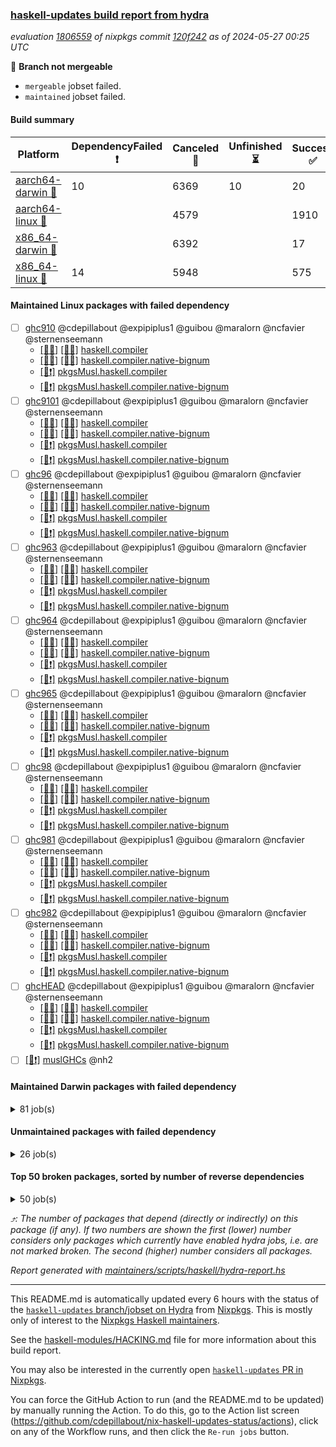 ### [haskell-updates build report from hydra](https://hydra.nixos.org/jobset/nixpkgs/haskell-updates)
*evaluation [1806559](https://hydra.nixos.org/eval/1806559) of nixpkgs commit [120f242](https://github.com/NixOS/nixpkgs/commits/120f24202b4a0f0bf6986130ff15eef7c0609f50) as of 2024-05-27 00:25 UTC*

🔴 **Branch not mergeable**
  * `mergeable` jobset failed.
  * `maintained` jobset failed.

#### Build summary

 | Platform | DependencyFailed ❗ | Canceled 🚫 | Unfinished ⏳ | Success ✅ | 
 | --- | --- | --- | --- | --- | 
 | [aarch64-darwin 🍏](https://hydra.nixos.org/eval/1806559?filter=.aarch64-darwin) | 10 | 6369 | 10 | 20 | 
 | [aarch64-linux 📱](https://hydra.nixos.org/eval/1806559?filter=.aarch64-linux) |  | 4579 |  | 1910 | 
 | [x86_64-darwin 🍎](https://hydra.nixos.org/eval/1806559?filter=.x86_64-darwin) |  | 6392 |  | 17 | 
 | [x86_64-linux 🐧](https://hydra.nixos.org/eval/1806559?filter=.x86_64-linux) | 14 | 5948 |  | 575 | 
#### Maintained Linux packages with failed dependency
- [ ] [ghc910](https://hydra.nixos.org/eval/1806559?filter=ghc910) @cdepillabout @expipiplus1 @guibou @maralorn @ncfavier @sternenseemann
  - [[📱✅]](https://hydra.nixos.org/build/261304099) [[🐧✅]](https://hydra.nixos.org/build/261283502) [haskell.compiler](https://hydra.nixos.org/eval/1806559?filter=haskell.compiler.ghc910)
  - [[📱✅]](https://hydra.nixos.org/build/261279295) [[🐧🚫]](https://hydra.nixos.org/build/261291424) [haskell.compiler.native-bignum](https://hydra.nixos.org/eval/1806559?filter=haskell.compiler.native-bignum.ghc910)
  -  [[🐧❗]](https://hydra.nixos.org/build/261294179) [pkgsMusl.haskell.compiler](https://hydra.nixos.org/eval/1806559?filter=pkgsMusl.haskell.compiler.ghc910)
  -  [[🐧❗]](https://hydra.nixos.org/build/261298036) [pkgsMusl.haskell.compiler.native-bignum](https://hydra.nixos.org/eval/1806559?filter=pkgsMusl.haskell.compiler.native-bignum.ghc910)
- [ ] [ghc9101](https://hydra.nixos.org/eval/1806559?filter=ghc9101) @cdepillabout @expipiplus1 @guibou @maralorn @ncfavier @sternenseemann
  - [[📱✅]](https://hydra.nixos.org/build/261284226) [[🐧✅]](https://hydra.nixos.org/build/261292261) [haskell.compiler](https://hydra.nixos.org/eval/1806559?filter=haskell.compiler.ghc9101)
  - [[📱✅]](https://hydra.nixos.org/build/261278828) [[🐧🚫]](https://hydra.nixos.org/build/261280616) [haskell.compiler.native-bignum](https://hydra.nixos.org/eval/1806559?filter=haskell.compiler.native-bignum.ghc9101)
  -  [[🐧❗]](https://hydra.nixos.org/build/261292886) [pkgsMusl.haskell.compiler](https://hydra.nixos.org/eval/1806559?filter=pkgsMusl.haskell.compiler.ghc9101)
  -  [[🐧❗]](https://hydra.nixos.org/build/261286270) [pkgsMusl.haskell.compiler.native-bignum](https://hydra.nixos.org/eval/1806559?filter=pkgsMusl.haskell.compiler.native-bignum.ghc9101)
- [ ] [ghc96](https://hydra.nixos.org/eval/1806559?filter=ghc96) @cdepillabout @expipiplus1 @guibou @maralorn @ncfavier @sternenseemann
  - [[📱✅]](https://hydra.nixos.org/build/261294035) [[🐧✅]](https://hydra.nixos.org/build/261291645) [haskell.compiler](https://hydra.nixos.org/eval/1806559?filter=haskell.compiler.ghc96)
  - [[📱✅]](https://hydra.nixos.org/build/261287416) [[🐧🚫]](https://hydra.nixos.org/build/261295691) [haskell.compiler.native-bignum](https://hydra.nixos.org/eval/1806559?filter=haskell.compiler.native-bignum.ghc96)
  -  [[🐧❗]](https://hydra.nixos.org/build/261286089) [pkgsMusl.haskell.compiler](https://hydra.nixos.org/eval/1806559?filter=pkgsMusl.haskell.compiler.ghc96)
  -  [[🐧❗]](https://hydra.nixos.org/build/261285120) [pkgsMusl.haskell.compiler.native-bignum](https://hydra.nixos.org/eval/1806559?filter=pkgsMusl.haskell.compiler.native-bignum.ghc96)
- [ ] [ghc963](https://hydra.nixos.org/eval/1806559?filter=ghc963) @cdepillabout @expipiplus1 @guibou @maralorn @ncfavier @sternenseemann
  - [[📱✅]](https://hydra.nixos.org/build/261284238) [[🐧✅]](https://hydra.nixos.org/build/261288194) [haskell.compiler](https://hydra.nixos.org/eval/1806559?filter=haskell.compiler.ghc963)
  - [[📱🚫]](https://hydra.nixos.org/build/261290913) [[🐧🚫]](https://hydra.nixos.org/build/261296113) [haskell.compiler.native-bignum](https://hydra.nixos.org/eval/1806559?filter=haskell.compiler.native-bignum.ghc963)
  -  [[🐧❗]](https://hydra.nixos.org/build/261277791) [pkgsMusl.haskell.compiler](https://hydra.nixos.org/eval/1806559?filter=pkgsMusl.haskell.compiler.ghc963)
  -  [[🐧❗]](https://hydra.nixos.org/build/261298435) [pkgsMusl.haskell.compiler.native-bignum](https://hydra.nixos.org/eval/1806559?filter=pkgsMusl.haskell.compiler.native-bignum.ghc963)
- [ ] [ghc964](https://hydra.nixos.org/eval/1806559?filter=ghc964) @cdepillabout @expipiplus1 @guibou @maralorn @ncfavier @sternenseemann
  - [[📱✅]](https://hydra.nixos.org/build/261289056) [[🐧✅]](https://hydra.nixos.org/build/261302232) [haskell.compiler](https://hydra.nixos.org/eval/1806559?filter=haskell.compiler.ghc964)
  - [[📱🚫]](https://hydra.nixos.org/build/261298360) [[🐧🚫]](https://hydra.nixos.org/build/261294350) [haskell.compiler.native-bignum](https://hydra.nixos.org/eval/1806559?filter=haskell.compiler.native-bignum.ghc964)
  -  [[🐧❗]](https://hydra.nixos.org/build/261304626) [pkgsMusl.haskell.compiler](https://hydra.nixos.org/eval/1806559?filter=pkgsMusl.haskell.compiler.ghc964)
  -  [[🐧❗]](https://hydra.nixos.org/build/261296975) [pkgsMusl.haskell.compiler.native-bignum](https://hydra.nixos.org/eval/1806559?filter=pkgsMusl.haskell.compiler.native-bignum.ghc964)
- [ ] [ghc965](https://hydra.nixos.org/eval/1806559?filter=ghc965) @cdepillabout @expipiplus1 @guibou @maralorn @ncfavier @sternenseemann
  - [[📱✅]](https://hydra.nixos.org/build/261286258) [[🐧✅]](https://hydra.nixos.org/build/261289972) [haskell.compiler](https://hydra.nixos.org/eval/1806559?filter=haskell.compiler.ghc965)
  - [[📱✅]](https://hydra.nixos.org/build/261283932) [[🐧🚫]](https://hydra.nixos.org/build/261300786) [haskell.compiler.native-bignum](https://hydra.nixos.org/eval/1806559?filter=haskell.compiler.native-bignum.ghc965)
  -  [[🐧❗]](https://hydra.nixos.org/build/261291073) [pkgsMusl.haskell.compiler](https://hydra.nixos.org/eval/1806559?filter=pkgsMusl.haskell.compiler.ghc965)
  -  [[🐧❗]](https://hydra.nixos.org/build/261290646) [pkgsMusl.haskell.compiler.native-bignum](https://hydra.nixos.org/eval/1806559?filter=pkgsMusl.haskell.compiler.native-bignum.ghc965)
- [ ] [ghc98](https://hydra.nixos.org/eval/1806559?filter=ghc98) @cdepillabout @expipiplus1 @guibou @maralorn @ncfavier @sternenseemann
  - [[📱✅]](https://hydra.nixos.org/build/261293000) [[🐧✅]](https://hydra.nixos.org/build/261295448) [haskell.compiler](https://hydra.nixos.org/eval/1806559?filter=haskell.compiler.ghc98)
  - [[📱🚫]](https://hydra.nixos.org/build/261294231) [[🐧✅]](https://hydra.nixos.org/build/261281043) [haskell.compiler.native-bignum](https://hydra.nixos.org/eval/1806559?filter=haskell.compiler.native-bignum.ghc98)
  -  [[🐧❗]](https://hydra.nixos.org/build/261302214) [pkgsMusl.haskell.compiler](https://hydra.nixos.org/eval/1806559?filter=pkgsMusl.haskell.compiler.ghc98)
  -  [[🐧❗]](https://hydra.nixos.org/build/261294859) [pkgsMusl.haskell.compiler.native-bignum](https://hydra.nixos.org/eval/1806559?filter=pkgsMusl.haskell.compiler.native-bignum.ghc98)
- [ ] [ghc981](https://hydra.nixos.org/eval/1806559?filter=ghc981) @cdepillabout @expipiplus1 @guibou @maralorn @ncfavier @sternenseemann
  - [[📱✅]](https://hydra.nixos.org/build/261304036) [[🐧✅]](https://hydra.nixos.org/build/261288329) [haskell.compiler](https://hydra.nixos.org/eval/1806559?filter=haskell.compiler.ghc981)
  - [[📱🚫]](https://hydra.nixos.org/build/261297206) [[🐧🚫]](https://hydra.nixos.org/build/261295313) [haskell.compiler.native-bignum](https://hydra.nixos.org/eval/1806559?filter=haskell.compiler.native-bignum.ghc981)
  -  [[🐧❗]](https://hydra.nixos.org/build/261278940) [pkgsMusl.haskell.compiler](https://hydra.nixos.org/eval/1806559?filter=pkgsMusl.haskell.compiler.ghc981)
  -  [[🐧❗]](https://hydra.nixos.org/build/261297507) [pkgsMusl.haskell.compiler.native-bignum](https://hydra.nixos.org/eval/1806559?filter=pkgsMusl.haskell.compiler.native-bignum.ghc981)
- [ ] [ghc982](https://hydra.nixos.org/eval/1806559?filter=ghc982) @cdepillabout @expipiplus1 @guibou @maralorn @ncfavier @sternenseemann
  - [[📱✅]](https://hydra.nixos.org/build/261286260) [[🐧✅]](https://hydra.nixos.org/build/261303623) [haskell.compiler](https://hydra.nixos.org/eval/1806559?filter=haskell.compiler.ghc982)
  - [[📱🚫]](https://hydra.nixos.org/build/261304486) [[🐧✅]](https://hydra.nixos.org/build/261304618) [haskell.compiler.native-bignum](https://hydra.nixos.org/eval/1806559?filter=haskell.compiler.native-bignum.ghc982)
  -  [[🐧❗]](https://hydra.nixos.org/build/261282026) [pkgsMusl.haskell.compiler](https://hydra.nixos.org/eval/1806559?filter=pkgsMusl.haskell.compiler.ghc982)
  -  [[🐧❗]](https://hydra.nixos.org/build/261301962) [pkgsMusl.haskell.compiler.native-bignum](https://hydra.nixos.org/eval/1806559?filter=pkgsMusl.haskell.compiler.native-bignum.ghc982)
- [ ] [ghcHEAD](https://hydra.nixos.org/eval/1806559?filter=ghcHEAD) @cdepillabout @expipiplus1 @guibou @maralorn @ncfavier @sternenseemann
  - [[📱🚫]](https://hydra.nixos.org/build/261290889) [[🐧🚫]](https://hydra.nixos.org/build/261278045) [haskell.compiler](https://hydra.nixos.org/eval/1806559?filter=haskell.compiler.ghcHEAD)
  - [[📱🚫]](https://hydra.nixos.org/build/261298930) [[🐧🚫]](https://hydra.nixos.org/build/261286657) [haskell.compiler.native-bignum](https://hydra.nixos.org/eval/1806559?filter=haskell.compiler.native-bignum.ghcHEAD)
  -  [[🐧❗]](https://hydra.nixos.org/build/261287828) [pkgsMusl.haskell.compiler](https://hydra.nixos.org/eval/1806559?filter=pkgsMusl.haskell.compiler.ghcHEAD)
  -  [[🐧❗]](https://hydra.nixos.org/build/261296544) [pkgsMusl.haskell.compiler.native-bignum](https://hydra.nixos.org/eval/1806559?filter=pkgsMusl.haskell.compiler.native-bignum.ghcHEAD)
- [ ] [[🐧❗]](https://hydra.nixos.org/build/261289626) [muslGHCs](https://hydra.nixos.org/eval/1806559?filter=muslGHCs) @nh2
#### Maintained Darwin packages with failed dependency
<details><summary>81 job(s) </summary>

- [ ] [funcmp](https://hydra.nixos.org/eval/1806559?filter=funcmp) @peti
  - [[🍏🚫]](https://hydra.nixos.org/build/261301036) [[🍎🚫]](https://hydra.nixos.org/build/261297856) [haskell.packages.ghc8107](https://hydra.nixos.org/eval/1806559?filter=haskell.packages.ghc8107.funcmp)
  - [[🍏🚫]](https://hydra.nixos.org/build/261284836) [[🍎🚫]](https://hydra.nixos.org/build/261294992) [haskell.packages.ghc902](https://hydra.nixos.org/eval/1806559?filter=haskell.packages.ghc902.funcmp)
  - [[🍏❗]](https://hydra.nixos.org/build/261294055) [[🍎🚫]](https://hydra.nixos.org/build/261289408) [haskell.packages.ghc9101](https://hydra.nixos.org/eval/1806559?filter=haskell.packages.ghc9101.funcmp)
  - [[🍏🚫]](https://hydra.nixos.org/build/261298176) [[🍎🚫]](https://hydra.nixos.org/build/261278370) [haskell.packages.ghc925](https://hydra.nixos.org/eval/1806559?filter=haskell.packages.ghc925.funcmp)
  - [[🍏🚫]](https://hydra.nixos.org/build/261280864) [[🍎🚫]](https://hydra.nixos.org/build/261281292) [haskell.packages.ghc926](https://hydra.nixos.org/eval/1806559?filter=haskell.packages.ghc926.funcmp)
  - [[🍏🚫]](https://hydra.nixos.org/build/261279787) [[🍎🚫]](https://hydra.nixos.org/build/261292017) [haskell.packages.ghc927](https://hydra.nixos.org/eval/1806559?filter=haskell.packages.ghc927.funcmp)
  - [[🍏🚫]](https://hydra.nixos.org/build/261304492) [[🍎🚫]](https://hydra.nixos.org/build/261283024) [haskell.packages.ghc928](https://hydra.nixos.org/eval/1806559?filter=haskell.packages.ghc928.funcmp)
  - [[🍏🚫]](https://hydra.nixos.org/build/261286463) [[🍎🚫]](https://hydra.nixos.org/build/261279682) [haskell.packages.ghc945](https://hydra.nixos.org/eval/1806559?filter=haskell.packages.ghc945.funcmp)
  - [[🍏🚫]](https://hydra.nixos.org/build/261287184) [[🍎🚫]](https://hydra.nixos.org/build/261296750) [haskell.packages.ghc946](https://hydra.nixos.org/eval/1806559?filter=haskell.packages.ghc946.funcmp)
  - [[🍏🚫]](https://hydra.nixos.org/build/261277753) [[🍎🚫]](https://hydra.nixos.org/build/261289136) [haskell.packages.ghc947](https://hydra.nixos.org/eval/1806559?filter=haskell.packages.ghc947.funcmp)
  - [[🍏🚫]](https://hydra.nixos.org/build/261289716) [[🍎🚫]](https://hydra.nixos.org/build/261280730) [haskell.packages.ghc948](https://hydra.nixos.org/eval/1806559?filter=haskell.packages.ghc948.funcmp)
  - [[🍏🚫]](https://hydra.nixos.org/build/261295869) [[🍎🚫]](https://hydra.nixos.org/build/261288369) [haskell.packages.ghc963](https://hydra.nixos.org/eval/1806559?filter=haskell.packages.ghc963.funcmp)
  - [[🍏🚫]](https://hydra.nixos.org/build/261281622) [[🍎🚫]](https://hydra.nixos.org/build/261279860) [haskell.packages.ghc964](https://hydra.nixos.org/eval/1806559?filter=haskell.packages.ghc964.funcmp)
  - [[🍏🚫]](https://hydra.nixos.org/build/261301359) [[🍎🚫]](https://hydra.nixos.org/build/261303865) [haskell.packages.ghc965](https://hydra.nixos.org/eval/1806559?filter=haskell.packages.ghc965.funcmp)
  - [[🍏🚫]](https://hydra.nixos.org/build/261299848) [[🍎🚫]](https://hydra.nixos.org/build/261296059) [haskell.packages.ghc981](https://hydra.nixos.org/eval/1806559?filter=haskell.packages.ghc981.funcmp)
  - [[🍏🚫]](https://hydra.nixos.org/build/261293979) [[🍎🚫]](https://hydra.nixos.org/build/261290418) [haskell.packages.ghc982](https://hydra.nixos.org/eval/1806559?filter=haskell.packages.ghc982.funcmp)
  - [[🍏🚫]](https://hydra.nixos.org/build/261285428) [[🍎🚫]](https://hydra.nixos.org/build/261282006) [haskellPackages](https://hydra.nixos.org/eval/1806559?filter=haskellPackages.funcmp)
- [ ] [ghc910](https://hydra.nixos.org/eval/1806559?filter=ghc910) @cdepillabout @expipiplus1 @guibou @maralorn @ncfavier @sternenseemann
  - [[🍏❗]](https://hydra.nixos.org/build/261293402) [[🍎🚫]](https://hydra.nixos.org/build/261278195) [haskell.compiler](https://hydra.nixos.org/eval/1806559?filter=haskell.compiler.ghc910)
  - [[🍏❗]](https://hydra.nixos.org/build/261299413) [[🍎🚫]](https://hydra.nixos.org/build/261303424) [haskell.compiler.native-bignum](https://hydra.nixos.org/eval/1806559?filter=haskell.compiler.native-bignum.ghc910)
- [ ] [ghc9101](https://hydra.nixos.org/eval/1806559?filter=ghc9101) @cdepillabout @expipiplus1 @guibou @maralorn @ncfavier @sternenseemann
  - [[🍏❗]](https://hydra.nixos.org/build/261282738) [[🍎🚫]](https://hydra.nixos.org/build/261303303) [haskell.compiler](https://hydra.nixos.org/eval/1806559?filter=haskell.compiler.ghc9101)
  - [[🍏❗]](https://hydra.nixos.org/build/261289414) [[🍎🚫]](https://hydra.nixos.org/build/261303758) [haskell.compiler.native-bignum](https://hydra.nixos.org/eval/1806559?filter=haskell.compiler.native-bignum.ghc9101)
- [ ] [ghcHEAD](https://hydra.nixos.org/eval/1806559?filter=ghcHEAD) @cdepillabout @expipiplus1 @guibou @maralorn @ncfavier @sternenseemann
  - [[🍏❗]](https://hydra.nixos.org/build/261283466) [[🍎🚫]](https://hydra.nixos.org/build/261297451) [haskell.compiler](https://hydra.nixos.org/eval/1806559?filter=haskell.compiler.ghcHEAD)
  - [[🍏❗]](https://hydra.nixos.org/build/261300298) [[🍎🚫]](https://hydra.nixos.org/build/261303251) [haskell.compiler.native-bignum](https://hydra.nixos.org/eval/1806559?filter=haskell.compiler.native-bignum.ghcHEAD)
- [ ] [hsdns](https://hydra.nixos.org/eval/1806559?filter=hsdns) @peti
  - [[🍏🚫]](https://hydra.nixos.org/build/261289207) [[🍎🚫]](https://hydra.nixos.org/build/261283968) [haskell.packages.ghc8107](https://hydra.nixos.org/eval/1806559?filter=haskell.packages.ghc8107.hsdns)
  - [[🍏🚫]](https://hydra.nixos.org/build/261281403) [[🍎🚫]](https://hydra.nixos.org/build/261287519) [haskell.packages.ghc902](https://hydra.nixos.org/eval/1806559?filter=haskell.packages.ghc902.hsdns)
  - [[🍏❗]](https://hydra.nixos.org/build/261290528) [[🍎🚫]](https://hydra.nixos.org/build/261284021) [haskell.packages.ghc9101](https://hydra.nixos.org/eval/1806559?filter=haskell.packages.ghc9101.hsdns)
  - [[🍏🚫]](https://hydra.nixos.org/build/261284908) [[🍎🚫]](https://hydra.nixos.org/build/261277799) [haskell.packages.ghc925](https://hydra.nixos.org/eval/1806559?filter=haskell.packages.ghc925.hsdns)
  - [[🍏🚫]](https://hydra.nixos.org/build/261288972) [[🍎🚫]](https://hydra.nixos.org/build/261300438) [haskell.packages.ghc926](https://hydra.nixos.org/eval/1806559?filter=haskell.packages.ghc926.hsdns)
  - [[🍏🚫]](https://hydra.nixos.org/build/261283675) [[🍎🚫]](https://hydra.nixos.org/build/261295188) [haskell.packages.ghc927](https://hydra.nixos.org/eval/1806559?filter=haskell.packages.ghc927.hsdns)
  - [[🍏🚫]](https://hydra.nixos.org/build/261295543) [[🍎🚫]](https://hydra.nixos.org/build/261292222) [haskell.packages.ghc928](https://hydra.nixos.org/eval/1806559?filter=haskell.packages.ghc928.hsdns)
  - [[🍏🚫]](https://hydra.nixos.org/build/261279058) [[🍎🚫]](https://hydra.nixos.org/build/261296099) [haskell.packages.ghc945](https://hydra.nixos.org/eval/1806559?filter=haskell.packages.ghc945.hsdns)
  - [[🍏🚫]](https://hydra.nixos.org/build/261289566) [[🍎🚫]](https://hydra.nixos.org/build/261288167) [haskell.packages.ghc946](https://hydra.nixos.org/eval/1806559?filter=haskell.packages.ghc946.hsdns)
  - [[🍏🚫]](https://hydra.nixos.org/build/261301811) [[🍎🚫]](https://hydra.nixos.org/build/261280982) [haskell.packages.ghc947](https://hydra.nixos.org/eval/1806559?filter=haskell.packages.ghc947.hsdns)
  - [[🍏🚫]](https://hydra.nixos.org/build/261281189) [[🍎🚫]](https://hydra.nixos.org/build/261300949) [haskell.packages.ghc948](https://hydra.nixos.org/eval/1806559?filter=haskell.packages.ghc948.hsdns)
  - [[🍏🚫]](https://hydra.nixos.org/build/261292064) [[🍎🚫]](https://hydra.nixos.org/build/261289847) [haskell.packages.ghc963](https://hydra.nixos.org/eval/1806559?filter=haskell.packages.ghc963.hsdns)
  - [[🍏🚫]](https://hydra.nixos.org/build/261300187) [[🍎🚫]](https://hydra.nixos.org/build/261291733) [haskell.packages.ghc964](https://hydra.nixos.org/eval/1806559?filter=haskell.packages.ghc964.hsdns)
  - [[🍏🚫]](https://hydra.nixos.org/build/261301745) [[🍎🚫]](https://hydra.nixos.org/build/261300878) [haskell.packages.ghc965](https://hydra.nixos.org/eval/1806559?filter=haskell.packages.ghc965.hsdns)
  - [[🍏🚫]](https://hydra.nixos.org/build/261290113) [[🍎🚫]](https://hydra.nixos.org/build/261287500) [haskell.packages.ghc981](https://hydra.nixos.org/eval/1806559?filter=haskell.packages.ghc981.hsdns)
  - [[🍏🚫]](https://hydra.nixos.org/build/261290835) [[🍎🚫]](https://hydra.nixos.org/build/261292616) [haskell.packages.ghc982](https://hydra.nixos.org/eval/1806559?filter=haskell.packages.ghc982.hsdns)
  - [[🍏🚫]](https://hydra.nixos.org/build/261297242) [[🍎🚫]](https://hydra.nixos.org/build/261290048) [haskellPackages](https://hydra.nixos.org/eval/1806559?filter=haskellPackages.hsdns)
- [ ] [jailbreak-cabal](https://hydra.nixos.org/eval/1806559?filter=jailbreak-cabal) @sternenseemann
  - [[🍏🚫]](https://hydra.nixos.org/build/261280460) [[🍎🚫]](https://hydra.nixos.org/build/261278273) [haskell.packages.ghc8107](https://hydra.nixos.org/eval/1806559?filter=haskell.packages.ghc8107.jailbreak-cabal)
  - [[🍏🚫]](https://hydra.nixos.org/build/261290143) [[🍎🚫]](https://hydra.nixos.org/build/261292580) [haskell.packages.ghc902](https://hydra.nixos.org/eval/1806559?filter=haskell.packages.ghc902.jailbreak-cabal)
  - [[🍏❗]](https://hydra.nixos.org/build/261297836) [[🍎🚫]](https://hydra.nixos.org/build/261291034) [haskell.packages.ghc9101](https://hydra.nixos.org/eval/1806559?filter=haskell.packages.ghc9101.jailbreak-cabal)
  - [[🍏🚫]](https://hydra.nixos.org/build/261278241) [[🍎🚫]](https://hydra.nixos.org/build/261292654) [haskell.packages.ghc925](https://hydra.nixos.org/eval/1806559?filter=haskell.packages.ghc925.jailbreak-cabal)
  - [[🍏🚫]](https://hydra.nixos.org/build/261291673) [[🍎🚫]](https://hydra.nixos.org/build/261279859) [haskell.packages.ghc926](https://hydra.nixos.org/eval/1806559?filter=haskell.packages.ghc926.jailbreak-cabal)
  - [[🍏🚫]](https://hydra.nixos.org/build/261291154) [[🍎🚫]](https://hydra.nixos.org/build/261300109) [haskell.packages.ghc927](https://hydra.nixos.org/eval/1806559?filter=haskell.packages.ghc927.jailbreak-cabal)
  - [[🍏🚫]](https://hydra.nixos.org/build/261296939) [[🍎🚫]](https://hydra.nixos.org/build/261293826) [haskell.packages.ghc928](https://hydra.nixos.org/eval/1806559?filter=haskell.packages.ghc928.jailbreak-cabal)
  - [[🍏🚫]](https://hydra.nixos.org/build/261279231) [[🍎🚫]](https://hydra.nixos.org/build/261282204) [haskell.packages.ghc945](https://hydra.nixos.org/eval/1806559?filter=haskell.packages.ghc945.jailbreak-cabal)
  - [[🍏🚫]](https://hydra.nixos.org/build/261279146) [[🍎🚫]](https://hydra.nixos.org/build/261286435) [haskell.packages.ghc946](https://hydra.nixos.org/eval/1806559?filter=haskell.packages.ghc946.jailbreak-cabal)
  - [[🍏🚫]](https://hydra.nixos.org/build/261290179) [[🍎🚫]](https://hydra.nixos.org/build/261304529) [haskell.packages.ghc947](https://hydra.nixos.org/eval/1806559?filter=haskell.packages.ghc947.jailbreak-cabal)
  - [[🍏🚫]](https://hydra.nixos.org/build/261299202) [[🍎🚫]](https://hydra.nixos.org/build/261292671) [haskell.packages.ghc948](https://hydra.nixos.org/eval/1806559?filter=haskell.packages.ghc948.jailbreak-cabal)
  - [[🍏✅]](https://hydra.nixos.org/build/261286851) [[🍎🚫]](https://hydra.nixos.org/build/261298305) [haskell.packages.ghc963](https://hydra.nixos.org/eval/1806559?filter=haskell.packages.ghc963.jailbreak-cabal)
  - [[🍏🚫]](https://hydra.nixos.org/build/261298673) [[🍎🚫]](https://hydra.nixos.org/build/261287392) [haskell.packages.ghc964](https://hydra.nixos.org/eval/1806559?filter=haskell.packages.ghc964.jailbreak-cabal)
  - [[🍏✅]](https://hydra.nixos.org/build/261294784) [[🍎✅]](https://hydra.nixos.org/build/261289765) [haskell.packages.ghc965](https://hydra.nixos.org/eval/1806559?filter=haskell.packages.ghc965.jailbreak-cabal)
  - [[🍏🚫]](https://hydra.nixos.org/build/261291304) [[🍎🚫]](https://hydra.nixos.org/build/261298295) [haskell.packages.ghc981](https://hydra.nixos.org/eval/1806559?filter=haskell.packages.ghc981.jailbreak-cabal)
  - [[🍏🚫]](https://hydra.nixos.org/build/261288142) [[🍎🚫]](https://hydra.nixos.org/build/261304169) [haskell.packages.ghc982](https://hydra.nixos.org/eval/1806559?filter=haskell.packages.ghc982.jailbreak-cabal)
  - [[🍏✅]](https://hydra.nixos.org/build/261294942) [[🍎✅]](https://hydra.nixos.org/build/261280980) [haskellPackages](https://hydra.nixos.org/eval/1806559?filter=haskellPackages.jailbreak-cabal)
- [ ] [nix-paths](https://hydra.nixos.org/eval/1806559?filter=nix-paths) @peti
  - [[🍏🚫]](https://hydra.nixos.org/build/261278326) [[🍎🚫]](https://hydra.nixos.org/build/261299579) [haskell.packages.ghc8107](https://hydra.nixos.org/eval/1806559?filter=haskell.packages.ghc8107.nix-paths)
  - [[🍏🚫]](https://hydra.nixos.org/build/261280962) [[🍎🚫]](https://hydra.nixos.org/build/261292726) [haskell.packages.ghc902](https://hydra.nixos.org/eval/1806559?filter=haskell.packages.ghc902.nix-paths)
  - [[🍏❗]](https://hydra.nixos.org/build/261302932) [[🍎🚫]](https://hydra.nixos.org/build/261291474) [haskell.packages.ghc9101](https://hydra.nixos.org/eval/1806559?filter=haskell.packages.ghc9101.nix-paths)
  - [[🍏🚫]](https://hydra.nixos.org/build/261292139) [[🍎🚫]](https://hydra.nixos.org/build/261291395) [haskell.packages.ghc925](https://hydra.nixos.org/eval/1806559?filter=haskell.packages.ghc925.nix-paths)
  - [[🍏🚫]](https://hydra.nixos.org/build/261278935) [[🍎🚫]](https://hydra.nixos.org/build/261299645) [haskell.packages.ghc926](https://hydra.nixos.org/eval/1806559?filter=haskell.packages.ghc926.nix-paths)
  - [[🍏🚫]](https://hydra.nixos.org/build/261303923) [[🍎🚫]](https://hydra.nixos.org/build/261304606) [haskell.packages.ghc927](https://hydra.nixos.org/eval/1806559?filter=haskell.packages.ghc927.nix-paths)
  - [[🍏🚫]](https://hydra.nixos.org/build/261291498) [[🍎🚫]](https://hydra.nixos.org/build/261303822) [haskell.packages.ghc928](https://hydra.nixos.org/eval/1806559?filter=haskell.packages.ghc928.nix-paths)
  - [[🍏🚫]](https://hydra.nixos.org/build/261290887) [[🍎🚫]](https://hydra.nixos.org/build/261282265) [haskell.packages.ghc945](https://hydra.nixos.org/eval/1806559?filter=haskell.packages.ghc945.nix-paths)
  - [[🍏🚫]](https://hydra.nixos.org/build/261298599) [[🍎🚫]](https://hydra.nixos.org/build/261284265) [haskell.packages.ghc946](https://hydra.nixos.org/eval/1806559?filter=haskell.packages.ghc946.nix-paths)
  - [[🍏🚫]](https://hydra.nixos.org/build/261299468) [[🍎🚫]](https://hydra.nixos.org/build/261299215) [haskell.packages.ghc947](https://hydra.nixos.org/eval/1806559?filter=haskell.packages.ghc947.nix-paths)
  - [[🍏🚫]](https://hydra.nixos.org/build/261287849) [[🍎🚫]](https://hydra.nixos.org/build/261278798) [haskell.packages.ghc948](https://hydra.nixos.org/eval/1806559?filter=haskell.packages.ghc948.nix-paths)
  - [[🍏🚫]](https://hydra.nixos.org/build/261293606) [[🍎🚫]](https://hydra.nixos.org/build/261278440) [haskell.packages.ghc963](https://hydra.nixos.org/eval/1806559?filter=haskell.packages.ghc963.nix-paths)
  - [[🍏🚫]](https://hydra.nixos.org/build/261294164) [[🍎🚫]](https://hydra.nixos.org/build/261294261) [haskell.packages.ghc964](https://hydra.nixos.org/eval/1806559?filter=haskell.packages.ghc964.nix-paths)
  - [[🍏🚫]](https://hydra.nixos.org/build/261291331) [[🍎🚫]](https://hydra.nixos.org/build/261288526) [haskell.packages.ghc965](https://hydra.nixos.org/eval/1806559?filter=haskell.packages.ghc965.nix-paths)
  - [[🍏🚫]](https://hydra.nixos.org/build/261291718) [[🍎🚫]](https://hydra.nixos.org/build/261299171) [haskell.packages.ghc981](https://hydra.nixos.org/eval/1806559?filter=haskell.packages.ghc981.nix-paths)
  - [[🍏🚫]](https://hydra.nixos.org/build/261279112) [[🍎🚫]](https://hydra.nixos.org/build/261291821) [haskell.packages.ghc982](https://hydra.nixos.org/eval/1806559?filter=haskell.packages.ghc982.nix-paths)
  - [[🍏🚫]](https://hydra.nixos.org/build/261284252) [[🍎🚫]](https://hydra.nixos.org/build/261303486) [haskellPackages](https://hydra.nixos.org/eval/1806559?filter=haskellPackages.nix-paths)
</details>

#### Unmaintained packages with failed dependency
<details><summary>26 job(s) </summary>

- [ ] [random](https://hydra.nixos.org/eval/1806559?filter=random)  ⤴️ 2228 | 7326
  - [[🍏🚫]](https://hydra.nixos.org/build/261291444) [[📱✅]](https://hydra.nixos.org/build/261277999) [[🍎🚫]](https://hydra.nixos.org/build/261293626) [[🐧✅]](https://hydra.nixos.org/build/261295135) [haskellPackages](https://hydra.nixos.org/eval/1806559?filter=haskellPackages.random)
  -    [[🐧❗]](https://hydra.nixos.org/build/261278839) [pkgsMusl.haskellPackages](https://hydra.nixos.org/eval/1806559?filter=pkgsMusl.haskellPackages.random)
  -    [[🐧🚫]](https://hydra.nixos.org/build/261280692) [pkgsStatic.haskell.packages.native-bignum.ghc948](https://hydra.nixos.org/eval/1806559?filter=pkgsStatic.haskell.packages.native-bignum.ghc948.random)
  -    [[🐧🚫]](https://hydra.nixos.org/build/261280531) [pkgsStatic.haskell.packages.native-bignum.ghc982](https://hydra.nixos.org/eval/1806559?filter=pkgsStatic.haskell.packages.native-bignum.ghc982.random)
  -    [[🐧🚫]](https://hydra.nixos.org/build/261298934) [pkgsStatic.haskellPackages](https://hydra.nixos.org/eval/1806559?filter=pkgsStatic.haskellPackages.random)
- [ ] [lens](https://hydra.nixos.org/eval/1806559?filter=lens)  ⤴️ 712 | 2485
  - [[🍏🚫]](https://hydra.nixos.org/build/261304274) [[📱✅]](https://hydra.nixos.org/build/261288373) [[🍎🚫]](https://hydra.nixos.org/build/261282887) [[🐧🚫]](https://hydra.nixos.org/build/261283674) [haskellPackages](https://hydra.nixos.org/eval/1806559?filter=haskellPackages.lens)
  -    [[🐧❗]](https://hydra.nixos.org/build/261282727) [pkgsMusl.haskellPackages](https://hydra.nixos.org/eval/1806559?filter=pkgsMusl.haskellPackages.lens)
  -    [[🐧🚫]](https://hydra.nixos.org/build/261301781) [pkgsStatic.haskell.packages.native-bignum.ghc948](https://hydra.nixos.org/eval/1806559?filter=pkgsStatic.haskell.packages.native-bignum.ghc948.lens)
  -    [[🐧🚫]](https://hydra.nixos.org/build/261294808) [pkgsStatic.haskellPackages](https://hydra.nixos.org/eval/1806559?filter=pkgsStatic.haskellPackages.lens)
- [ ] [microlens](https://hydra.nixos.org/eval/1806559?filter=microlens)  ⤴️ 145 | 588
  - [[🍏🚫]](https://hydra.nixos.org/build/261294092) [[📱✅]](https://hydra.nixos.org/build/261286972) [[🍎🚫]](https://hydra.nixos.org/build/261299559) [[🐧✅]](https://hydra.nixos.org/build/261278461) [haskellPackages](https://hydra.nixos.org/eval/1806559?filter=haskellPackages.microlens)
  - [[🍏🚫]](https://hydra.nixos.org/build/261282544)  [[🍎🚫]](https://hydra.nixos.org/build/261303287) [[🐧🚫]](https://hydra.nixos.org/build/261298094) [pkgsCross.ghcjs.haskell.packages.ghc98](https://hydra.nixos.org/eval/1806559?filter=pkgsCross.ghcjs.haskell.packages.ghc98.microlens)
  - [[🍏❗]](https://hydra.nixos.org/build/261302322)  [[🍎🚫]](https://hydra.nixos.org/build/261289142) [[🐧🚫]](https://hydra.nixos.org/build/261284004) [pkgsCross.ghcjs.haskell.packages.ghcHEAD](https://hydra.nixos.org/eval/1806559?filter=pkgsCross.ghcjs.haskell.packages.ghcHEAD.microlens)
  - [[🍏🚫]](https://hydra.nixos.org/build/261301914)  [[🍎🚫]](https://hydra.nixos.org/build/261283405) [[🐧🚫]](https://hydra.nixos.org/build/261294799) [pkgsCross.ghcjs.haskellPackages](https://hydra.nixos.org/eval/1806559?filter=pkgsCross.ghcjs.haskellPackages.microlens)
- [ ] [hello](https://hydra.nixos.org/eval/1806559?filter=hello) 
  - [[🍏🚫]](https://hydra.nixos.org/build/261291050) [[📱✅]](https://hydra.nixos.org/build/261298722) [[🍎🚫]](https://hydra.nixos.org/build/261279433) [[🐧🚫]](https://hydra.nixos.org/build/261294641) [haskellPackages](https://hydra.nixos.org/eval/1806559?filter=haskellPackages.hello)
  - [[🍏🚫]](https://hydra.nixos.org/build/261278137)  [[🍎🚫]](https://hydra.nixos.org/build/261297152) [[🐧🚫]](https://hydra.nixos.org/build/261282921) [pkgsCross.ghcjs.haskell.packages.ghc98](https://hydra.nixos.org/eval/1806559?filter=pkgsCross.ghcjs.haskell.packages.ghc98.hello)
  - [[🍏❗]](https://hydra.nixos.org/build/261294544)  [[🍎🚫]](https://hydra.nixos.org/build/261299804) [[🐧🚫]](https://hydra.nixos.org/build/261283670) [pkgsCross.ghcjs.haskell.packages.ghcHEAD](https://hydra.nixos.org/eval/1806559?filter=pkgsCross.ghcjs.haskell.packages.ghcHEAD.hello)
  - [[🍏🚫]](https://hydra.nixos.org/build/261281930)  [[🍎🚫]](https://hydra.nixos.org/build/261301576) [[🐧🚫]](https://hydra.nixos.org/build/261295353) [pkgsCross.ghcjs.haskellPackages](https://hydra.nixos.org/eval/1806559?filter=pkgsCross.ghcjs.haskellPackages.hello)
  -    [[🐧❗]](https://hydra.nixos.org/build/261302964) [pkgsMusl.haskellPackages](https://hydra.nixos.org/eval/1806559?filter=pkgsMusl.haskellPackages.hello)
  -    [[🐧🚫]](https://hydra.nixos.org/build/261298808) [pkgsStatic.haskell.packages.native-bignum.ghc948](https://hydra.nixos.org/eval/1806559?filter=pkgsStatic.haskell.packages.native-bignum.ghc948.hello)
  -    [[🐧🚫]](https://hydra.nixos.org/build/261278874) [pkgsStatic.haskell.packages.native-bignum.ghc982](https://hydra.nixos.org/eval/1806559?filter=pkgsStatic.haskell.packages.native-bignum.ghc982.hello)
  -    [[🐧🚫]](https://hydra.nixos.org/build/261297925) [pkgsStatic.haskellPackages](https://hydra.nixos.org/eval/1806559?filter=pkgsStatic.haskellPackages.hello)
- [ ] [[🍏❗]](https://hydra.nixos.org/build/261278504) [[📱🚫]](https://hydra.nixos.org/build/261300982) [[🍎🚫]](https://hydra.nixos.org/build/261280088) [[🐧🚫]](https://hydra.nixos.org/build/261288582) [haskellPackages.hgdal](https://hydra.nixos.org/eval/1806559?filter=haskellPackages.hgdal) 
</details>

#### Top 50 broken packages, sorted by number of reverse dependencies
<details><summary>50 job(s) </summary>

[gogol-core](https://packdeps.haskellers.com/reverse/gogol-core) ⤴️ 184  
[haskell98](https://packdeps.haskellers.com/reverse/haskell98) ⤴️ 152  
[failure](https://packdeps.haskellers.com/reverse/failure) ⤴️ 72  
[connection](https://packdeps.haskellers.com/reverse/connection) ⤴️ 56  
[enumerator](https://packdeps.haskellers.com/reverse/enumerator) ⤴️ 56  
[util](https://packdeps.haskellers.com/reverse/util) ⤴️ 49  
[derive](https://packdeps.haskellers.com/reverse/derive) ⤴️ 48  
[system-fileio](https://packdeps.haskellers.com/reverse/system-fileio) ⤴️ 45  
[web-routes](https://packdeps.haskellers.com/reverse/web-routes) ⤴️ 43  
[accelerate](https://packdeps.haskellers.com/reverse/accelerate) ⤴️ 42  
[syb-with-class](https://packdeps.haskellers.com/reverse/syb-with-class) ⤴️ 42  
[MonadCatchIO-transformers](https://packdeps.haskellers.com/reverse/MonadCatchIO-transformers) ⤴️ 41  
[TypeCompose](https://packdeps.haskellers.com/reverse/TypeCompose) ⤴️ 41  
[singletons-base](https://packdeps.haskellers.com/reverse/singletons-base) ⤴️ 41  
[PrimitiveArray](https://packdeps.haskellers.com/reverse/PrimitiveArray) ⤴️ 35  
[crypto-random](https://packdeps.haskellers.com/reverse/crypto-random) ⤴️ 35  
[rank1dynamic](https://packdeps.haskellers.com/reverse/rank1dynamic) ⤴️ 33  
[dual](https://packdeps.haskellers.com/reverse/dual) ⤴️ 32  
[hsp](https://packdeps.haskellers.com/reverse/hsp) ⤴️ 32  
[distributed-static](https://packdeps.haskellers.com/reverse/distributed-static) ⤴️ 31  
[language-ecmascript](https://packdeps.haskellers.com/reverse/language-ecmascript) ⤴️ 31  
[distributed-process](https://packdeps.haskellers.com/reverse/distributed-process) ⤴️ 30  
[iteratee](https://packdeps.haskellers.com/reverse/iteratee) ⤴️ 29  
[polysemy-time](https://packdeps.haskellers.com/reverse/polysemy-time) ⤴️ 29  
[composite-base](https://packdeps.haskellers.com/reverse/composite-base) ⤴️ 28  
[polysemy-resume](https://packdeps.haskellers.com/reverse/polysemy-resume) ⤴️ 28  
[polysemy-conc](https://packdeps.haskellers.com/reverse/polysemy-conc) ⤴️ 27  
[regexpr](https://packdeps.haskellers.com/reverse/regexpr) ⤴️ 26  
[crypto-numbers](https://packdeps.haskellers.com/reverse/crypto-numbers) ⤴️ 25  
[either-unwrap](https://packdeps.haskellers.com/reverse/either-unwrap) ⤴️ 25  
[polysemy-log](https://packdeps.haskellers.com/reverse/polysemy-log) ⤴️ 25  
[HList](https://packdeps.haskellers.com/reverse/HList) ⤴️ 24  
[web-routes-th](https://packdeps.haskellers.com/reverse/web-routes-th) ⤴️ 24  
[Crypto](https://packdeps.haskellers.com/reverse/Crypto) ⤴️ 22  
[crypto-pubkey](https://packdeps.haskellers.com/reverse/crypto-pubkey) ⤴️ 22  
[haskelldb](https://packdeps.haskellers.com/reverse/haskelldb) ⤴️ 22  
[wxdirect](https://packdeps.haskellers.com/reverse/wxdirect) ⤴️ 22  
[BiobaseTypes](https://packdeps.haskellers.com/reverse/BiobaseTypes) ⤴️ 21  
[alg](https://packdeps.haskellers.com/reverse/alg) ⤴️ 21  
[mmsyn2](https://packdeps.haskellers.com/reverse/mmsyn2) ⤴️ 21  
[userid](https://packdeps.haskellers.com/reverse/userid) ⤴️ 21  
[wxc](https://packdeps.haskellers.com/reverse/wxc) ⤴️ 21  
[biocore](https://packdeps.haskellers.com/reverse/biocore) ⤴️ 20  
[reform](https://packdeps.haskellers.com/reverse/reform) ⤴️ 20  
[wxcore](https://packdeps.haskellers.com/reverse/wxcore) ⤴️ 20  
[attoparsec-enumerator](https://packdeps.haskellers.com/reverse/attoparsec-enumerator) ⤴️ 19  
[bytestring-show](https://packdeps.haskellers.com/reverse/bytestring-show) ⤴️ 19  
[cprng-aes](https://packdeps.haskellers.com/reverse/cprng-aes) ⤴️ 19  
[fay](https://packdeps.haskellers.com/reverse/fay) ⤴️ 19  
[harp](https://packdeps.haskellers.com/reverse/harp) ⤴️ 19  
</details>


*⤴️: The number of packages that depend (directly or indirectly) on this package (if any). If two numbers are shown the first (lower) number considers only packages which currently have enabled hydra jobs, i.e. are not marked broken. The second (higher) number considers all packages.*

*Report generated with [maintainers/scripts/haskell/hydra-report.hs](https://github.com/NixOS/nixpkgs/blob/haskell-updates/maintainers/scripts/haskell/hydra-report.hs)*


----------------------------------------------------------------------

This README.md is automatically updated every 6 hours with the status of the
[`haskell-updates` branch/jobset on Hydra](https://hydra.nixos.org/jobset/nixpkgs/haskell-updates)
from [Nixpkgs](https://github.com/NixOS/nixpkgs).  This is mostly only of
interest to the [Nixpkgs Haskell maintainers](https://github.com/orgs/NixOS/teams/haskell).

See the
[haskell-modules/HACKING.md](https://github.com/NixOS/nixpkgs/blob/haskell-updates/pkgs/development/haskell-modules/HACKING.md)
file for more information about this build report.

You may also be interested in the currently open
[`haskell-updates` PR in Nixpkgs](https://github.com/nixos/nixpkgs/pulls?q=is%3Apr+is%3Aopen+head%3Ahaskell-updates).

You can force the GitHub Action to run (and the README.md to be updated) by
manually running the Action.  To do this, go to the Action list screen
(https://github.com/cdepillabout/nix-haskell-updates-status/actions),
click on any of the Workflow runs, and then click the `Re-run jobs` button.
